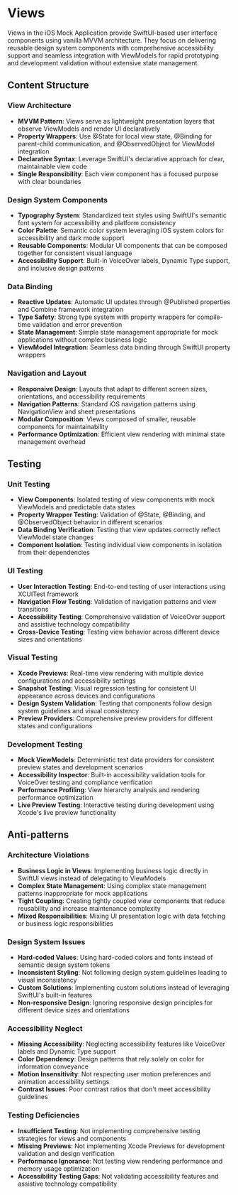 # Views

Views in the iOS Mock Application provide SwiftUI-based user interface components using vanilla MVVM architecture. They focus on delivering reusable design system components with comprehensive accessibility support and seamless integration with ViewModels for rapid prototyping and development validation without extensive state management.

## Content Structure

### View Architecture
- **MVVM Pattern**: Views serve as lightweight presentation layers that observe ViewModels and render UI declaratively
- **Property Wrappers**: Use @State for local view state, @Binding for parent-child communication, and @ObservedObject for ViewModel integration
- **Declarative Syntax**: Leverage SwiftUI's declarative approach for clear, maintainable view code
- **Single Responsibility**: Each view component has a focused purpose with clear boundaries

### Design System Components
- **Typography System**: Standardized text styles using SwiftUI's semantic font system for accessibility and platform consistency
- **Color Palette**: Semantic color system leveraging iOS system colors for accessibility and dark mode support
- **Reusable Components**: Modular UI components that can be composed together for consistent visual language
- **Accessibility Support**: Built-in VoiceOver labels, Dynamic Type support, and inclusive design patterns

### Data Binding
- **Reactive Updates**: Automatic UI updates through @Published properties and Combine framework integration
- **Type Safety**: Strong type system with property wrappers for compile-time validation and error prevention
- **State Management**: Simple state management appropriate for mock applications without complex business logic
- **ViewModel Integration**: Seamless data binding through SwiftUI property wrappers

### Navigation and Layout
- **Responsive Design**: Layouts that adapt to different screen sizes, orientations, and accessibility requirements
- **Navigation Patterns**: Standard iOS navigation patterns using NavigationView and sheet presentations
- **Modular Composition**: Views composed of smaller, reusable components for maintainability
- **Performance Optimization**: Efficient view rendering with minimal state management overhead

## Testing

### Unit Testing
- **View Components**: Isolated testing of view components with mock ViewModels and predictable data states
- **Property Wrapper Testing**: Validation of @State, @Binding, and @ObservedObject behavior in different scenarios
- **Data Binding Verification**: Testing that view updates correctly reflect ViewModel state changes
- **Component Isolation**: Testing individual view components in isolation from their dependencies

### UI Testing
- **User Interaction Testing**: End-to-end testing of user interactions using XCUITest framework
- **Navigation Flow Testing**: Validation of navigation patterns and view transitions
- **Accessibility Testing**: Comprehensive validation of VoiceOver support and assistive technology compatibility
- **Cross-Device Testing**: Testing view behavior across different device sizes and orientations

### Visual Testing
- **Xcode Previews**: Real-time view rendering with multiple device configurations and accessibility settings
- **Snapshot Testing**: Visual regression testing for consistent UI appearance across devices and configurations
- **Design System Validation**: Testing that components follow design system guidelines and visual consistency
- **Preview Providers**: Comprehensive preview providers for different states and configurations

### Development Testing
- **Mock ViewModels**: Deterministic test data providers for consistent preview states and development scenarios
- **Accessibility Inspector**: Built-in accessibility validation tools for VoiceOver testing and compliance verification
- **Performance Profiling**: View hierarchy analysis and rendering performance optimization
- **Live Preview Testing**: Interactive testing during development using Xcode's live preview functionality

## Anti-patterns

### Architecture Violations
- **Business Logic in Views**: Implementing business logic directly in SwiftUI views instead of delegating to ViewModels
- **Complex State Management**: Using complex state management patterns inappropriate for mock applications
- **Tight Coupling**: Creating tightly coupled view components that reduce reusability and increase maintenance complexity
- **Mixed Responsibilities**: Mixing UI presentation logic with data fetching or business logic responsibilities

### Design System Issues
- **Hard-coded Values**: Using hard-coded colors and fonts instead of semantic design system tokens
- **Inconsistent Styling**: Not following design system guidelines leading to visual inconsistency
- **Custom Solutions**: Implementing custom solutions instead of leveraging SwiftUI's built-in features
- **Non-responsive Design**: Ignoring responsive design principles for different device sizes and orientations

### Accessibility Neglect
- **Missing Accessibility**: Neglecting accessibility features like VoiceOver labels and Dynamic Type support
- **Color Dependency**: Design patterns that rely solely on color for information conveyance
- **Motion Insensitivity**: Not respecting user motion preferences and animation accessibility settings
- **Contrast Issues**: Poor contrast ratios that don't meet accessibility guidelines

### Testing Deficiencies
- **Insufficient Testing**: Not implementing comprehensive testing strategies for views and components
- **Missing Previews**: Not implementing Xcode Previews for development validation and design verification
- **Performance Ignorance**: Not testing view rendering performance and memory usage optimization
- **Accessibility Testing Gaps**: Not validating accessibility features and assistive technology compatibility

